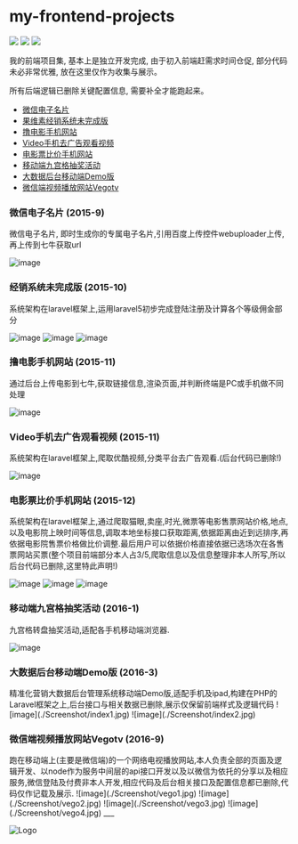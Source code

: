 # my-frontend-projects
![](https://img.shields.io/teamcity/http/teamcity.jetbrains.com/s/bt345.svg)
![](https://img.shields.io/npm/l/express.svg)
![](https://img.shields.io/pypi/status/Django.svg)


我的前端项目集, 基本上是独立开发完成, 由于初入前端赶需求时间仓促, 部分代码未必非常优雅, 放在这里仅作为收集与展示。

所有后端逻辑已删除关键配置信息, 需要补全才能跑起来。

* [微信电子名片](#user-content-wechatCard)
* [果维素经销系统未完成版](#user-content-guoweisu)
* [撸电影手机网站](#user-content-luMovie)
* [Video手机去广告观看视频](#user-content-video)
* [电影票比价手机网站](#user-content-movie)
* [移动端九宫格抽奖活动](#user-content-lottery)
* [大数据后台移动端Demo版](#user-content-bigData)
* [微信端视频播放网站Vegotv](#user-content-vegotv)

<h3 id="wechatCard">微信电子名片 (2015-9)</h3>

微信电子名片, 即时生成你的专属电子名片,引用百度上传控件webuploader上传,再上传到七牛获取url

![image](./screenshot/wechatCard.jpg)


<h3 id="guoweisu">经销系统未完成版 (2015-10)</h3>

系统架构在laravel框架上,运用laravel5初步完成登陆注册及计算各个等级佣金部分

![image](./screenshot/jingxiao1.jpg)
![image](./screenshot/jingxiao2.jpg)
![image](./screenshot/jingxiao3.jpg)

<h3 id="luMovie">撸电影手机网站 (2015-11)</h3>

通过后台上传电影到七牛,获取链接信息,渲染页面,并判断终端是PC或手机做不同处理

![image](./screenshot/luMovie.jpg)

<h3 id="video">Video手机去广告观看视频 (2015-11)</h3>

系统架构在laravel框架上,爬取优酷视频,分类平台去广告观看.(后台代码已删除!)

![image](./screenshot/video_in.jpg)

<h3 id="movie">电影票比价手机网站 (2015-12)</h3>

系统架构在laravel框架上,通过爬取猫眼,卖座,时光,微票等电影售票网站价格,地点,以及电影院上映时间等信息,调取本地坐标接口获取距离,依据距离由近到远排序,再依据电影院售票价格做比价调整.最后用户可以依据价格直接依据已选场次在各售票网站买票(整个项目前端部分本人占3/5,爬取信息以及信息整理非本人所写,所以后台代码已删除,这里特此声明!)

![image](./screenshot/movie1.jpg)
![image](./screenshot/movie2.jpg)
![image](./screenshot/movie3.jpg)

<h3 id="lottery">移动端九宫格抽奖活动 (2016-1)</h3>

九宫格转盘抽奖活动,适配各手机移动端浏览器.

![image](./screenshot/lottery.jpg)

<h3 id="bigData">大数据后台移动端Demo版 (2016-3)</h3>
精准化营销大数据后台管理系统移动端Demo版,适配手机及ipad,构建在PHP的Laravel框架之上,后台接口与相关数据已删除,展示仅保留前端样式及逻辑代码
![image](./Screenshot/index1.jpg)
![image](./Screenshot/index2.jpg)

<h3 id="vegotv">微信端视频播放网站Vegotv (2016-9)</h3>
跑在移动端上(主要是微信端)的一个网络电视播放网站,本人负责全部的页面及逻辑开发、以node作为服务中间层的api接口开发以及以微信为依托的分享以及相应服务,微信登陆及付费非本人开发,相应代码及后台相关接口及配置信息都已删除,代码仅作记载及展示.
![image](./Screenshot/vego1.jpg)
![image](./Screenshot/vego2.jpg)
![image](./Screenshot/vego3.jpg)
![image](./Screenshot/vego4.jpg)
___

![Logo](http://alihanniba.github.io/alihanniba.png)